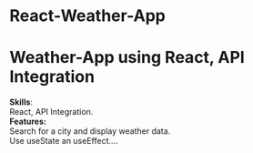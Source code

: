 # React-Weather-App

# Weather-App using React, API Integration
<b>Skills</b>:
<br>
React, API Integration.
<br>
<b>Features: </b>
<br>
Search for a city and display weather data.
<br>
Use useState an useEffect....
